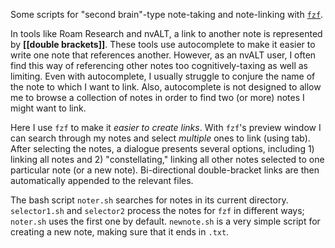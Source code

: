 Some scripts for "second brain"-type note-taking and note-linking with [`fzf`](https://github.com/junegunn/fzf).

In tools like Roam Research and nvALT, a link to another note is represented by **[[double brackets]]**. These tools use autocomplete to make it easier to write one note that references another.  However, as an nvALT user, I often find this way of referencing other notes too cognitively-taxing as well as limiting.  Even with autocomplete, I usually struggle to conjure the name of the note to which I want to link.  Also, autocomplete is not designed to allow me to browse a collection of notes in order to find two (or more) notes I might want to link.  

Here I use `fzf` to make it *easier to create links*. With `fzf`'s preview window I can search through my notes and select *multiple* ones to link (using tab). After selecting the notes, a dialogue presents several options, including 1) linking all notes and 2) "constellating," linking all other notes selected to one particular note (or a new note). Bi-directional double-bracket links are then automatically appended to the relevant files. 

The bash script `noter.sh` searches for notes in its current directory.  `selector1.sh` and `selector2` process the notes for `fzf` in different ways; `noter.sh` uses the first one by default. `newnote.sh` is a very simple script for creating a new note, making sure that it ends in `.txt`.

